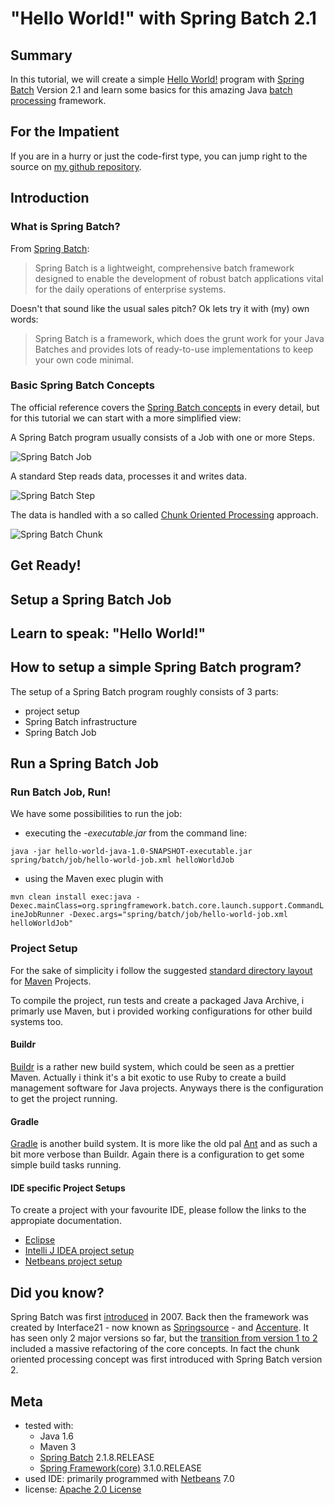 # "Hello World!" with Spring Batch 2.1

## Summary

In this tutorial, we will create a simple [Hello World!][hello-world] program with [Spring Batch][spring-batch] Version 2.1 and learn some basics for this amazing Java  [batch processing][wikipedia-batch-processing] framework.

## For the Impatient

If you are in a hurry or just the code-first type, you can jump right to the source on [my github repository][github-repo].

## Introduction

### What is Spring Batch?

From [Spring Batch][spring-batch]:

> Spring Batch is a lightweight, comprehensive batch framework designed to enable the development of robust batch applications vital for the daily operations of enterprise systems.

Doesn't that sound like the usual sales pitch? Ok lets try it with (my) own words:

> Spring Batch is a framework, which does the grunt work for your Java Batches and provides lots of ready-to-use implementations to keep your own code minimal.


### Basic Spring Batch Concepts

The official reference covers the [Spring Batch concepts][spring-batch-domain-concepts] in every detail, but for this tutorial we can start with a more simplified view:

A Spring Batch program usually consists of a Job with one or more Steps.

![Spring Batch Job][spring-batch-concept-job]

A standard Step reads data, processes it and writes data.

![Spring Batch Step][spring-batch-concept-step]

The data is handled with a so called [Chunk Oriented Processing][chunk-oriented-processing] approach.

![Spring Batch Chunk][spring-batch-concept-chunk]


## Get Ready!



## Setup a Spring Batch Job

## Learn to speak: "Hello World!"

## How to setup a simple Spring Batch program?

The setup of a Spring Batch program roughly consists of 3 parts:

* project setup
* Spring Batch infrastructure
* Spring Batch Job

## Run a Spring Batch Job

### Run Batch Job, Run!

We have some possibilities to run the job:

* executing the _-executable.jar_ from the command line:

`java -jar hello-world-java-1.0-SNAPSHOT-executable.jar spring/batch/job/hello-world-job.xml helloWorldJob`

* using the Maven exec plugin with 

`mvn clean install exec:java -Dexec.mainClass=org.springframework.batch.core.launch.support.CommandLineJobRunner -Dexec.args="spring/batch/job/hello-world-job.xml helloWorldJob"`


### Project Setup

For the sake of simplicity i follow the suggested [standard directory layout][project-layout] for [Maven][maven] Projects.

To compile the project, run tests and create a packaged Java Archive, i primarly use Maven, but i provided working configurations for other build systems too. 

#### Buildr

[Buildr][buildr] is a rather new build system, which could be seen as a prettier Maven. Actually i think it's a bit exotic to use Ruby to create a build management software for Java projects. Anyways there is the configuration to get the project running.

#### Gradle

[Gradle][gradle] is another build system. It is more like the old pal [Ant][ant] and as such a bit more verbose than Buildr. Again there is a configuration to get some simple build tasks running.

#### IDE specific Project Setups

To create a project with your favourite IDE, please follow the links to the appropiate documentation.

* [Eclipse][eclipse-help]
* [Intelli J IDEA project setup][intellij-idea-project-setup]
* [Netbeans project setup][netbeans-project-setup]

## Did you know?

Spring Batch was first [introduced][first-introduction] in 2007. Back then the framework was created by Interface21 - now known as [Springsource][springsource] - and [Accenture][accenture]. It has seen only 2 major versions so far, but the [transition from version 1 to 2][changes-1-to-2] included a massive refactoring of the core concepts. In fact the chunk oriented processing concept was first introduced with Spring Batch version 2.

## Meta

* tested with:
	* Java 1.6
	* Maven 3
	* [Spring Batch][spring-batch] 2.1.8.RELEASE
	* [Spring Framework(core)][spring-core] 3.1.0.RELEASE
* used IDE: primarily programmed with [Netbeans][netbeans] 7.0
* license: [Apache 2.0 License][apache-license]

[accenture]: http://www.accenture.com/ "Accenture official home page"
[ant]: http://ant.apache.org/ "Ant official home page"
[apache-license]: http://www.apache.org/licenses/LICENSE-2.0.txt "Apache 2.0 License"
[buildr]: http://buildr.apache.org/ "Buildr official home page"
[chunk-oriented-processing-news]: http://static.springsource.org/spring-batch/reference/html/whatsNew.html#whatsNewChunkOrientedProcessing
[chunk-oriented-processing]: http://static.springsource.org/spring-batch/reference/html/configureStep.html#chunkOrientedProcessing
[gradle]: http://www.gradle.org/ "Gradle official home page"
[changes-1-to-2]: http://static.springsource.org/spring-batch/trunk/migration/2.0-highlights.html "Changes from Spring Batch 1.x to 2.0"
[eclipse-help]: http://www.eclipse.org/documentation/ "Eclipse: Starting Point for Documentation"
[github-repo]: https://github.com/langmi/spring-batch-tutorials "My Github Repository for Spring Batch Tutorials Sources"
[hello-world]: http://en.wikipedia.org/wiki/Hello_world_program "Wikipedia: Hello World Programm"
[intellij-idea-project-setup]: http://www.jetbrains.com/idea/webhelp/creating-new-project-from-scratch.html "Intelli J IDEA: Creating New Project From Scratch"
[first-introduction]: http://forum.springsource.org/showthread.php?38417-Spring-Batch-Announcement "first Spring Batch announcement from 2007"
[maven]: http://maven.apache.org/index.html "Maven official home page"
[netbeans]: http://netbeans.org/ "Netbeans official home page"
[netbeans-project-setup]: http://netbeans.org/kb/docs/java/project-setup.html "Netbeans: Creating, Importing, and Configuring Java Projects"
[project-layout]: http://maven.apache.org/guides/introduction/introduction-to-the-standard-directory-layout.html "Standard directory layout for Maven projects"
[springsource]: http://www.springsource.com/ "Springsource official home page"
[spring-batch]: http://static.springsource.org/spring-batch/  "Spring Batch official home page"
[spring-batch-concept-chunk]: https://github.com/langmi/spring-batch-tutorials/raw/master/hello-world-java/spring-batch-concept-chunk.png
[spring-batch-concept-job]: https://github.com/langmi/spring-batch-tutorials/raw/master/hello-world-java/spring-batch-concept-job.png
[spring-batch-concept-step]: https://github.com/langmi/spring-batch-tutorials/raw/master/hello-world-java/spring-batch-concept-step.png
[spring-core]: http://www.springsource.org/spring-core/ "Spring Core Framework official home page"
[spring-batch-domain-concepts]: http://static.springsource.org/spring-batch/reference/html/domain.html
[wikipedia-batch-processing]: http://en.wikipedia.org/wiki/Batch_processing
